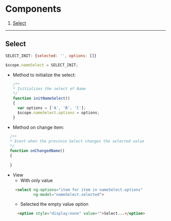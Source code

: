 # Components

1. [Select](#select)

---

## Select
``` Javascript
SELECT_INIT: {selected: '', options: []}
```

``` Javascript
$scope.nameSelect = SELECT_INIT;
```

* Method to initialize the select:
  
  ``` Javascript
  /**
  * Initializes the select of Name
  */
  function initNameSelect()
  {
    var options = ['A', 'B', 'C'];
    $scope.nameSelect.options = options;
  }
  ```
* Method on change item:
``` Javascript
  /**
  * Event when the province Select changes the selected value
  */
  function onChangedName()
  {
         
  }
  ```

* View
  * With only value
  ``` HTML
   <select ng-options="item for item in nameSelect.options"
           ng-model="nameSelect.selected">
  ```
  * Selected the empty value option
  ``` HTML
    <option style="display:none" value="">Select...</option>
  ```
